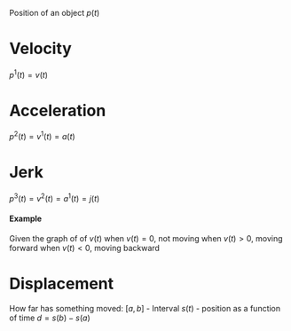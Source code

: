 Position of an object
$p(t)$

# Velocity
$p^1(t)=v(t)$
# Acceleration
$p^{2}(t)=v^1(t)=a(t)$
# Jerk
$p^{3}(t)=v^2(t)=a^1(t)=j(t)$
#### Example
Given the graph of of $v(t)$
when $v(t)=0$, not moving
when $v(t) > 0$, moving forward
when $v(t) < 0$, moving backward
# Displacement
How far has something moved:
$[a,b]$ - Interval
$s(t)$ - position as a function of time
$d=s(b)-s(a)$                       
